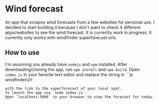 # Wind forecast
An app that scrapes wind forecasts from a few websites for personal use.
I decided to start building it because I don't want to check 4 different apps/websites to see the wind forecast.
It is currently work in progress.
It currently only works with windfinder superforecast urls.

## How to use
I'm assuming you already have `nodejs` and `npm` installed.
After downloading/cloning the app, run `npm install` and `npm build`.
Open `index.js` in your favorite text editor and replace the string in ```js
windfinderUrl
```
with the link to the superforecast of your local spot.
To launch the app use `node index.js`.
Open `localhost:3000` in your browser to view the forecast for today.
